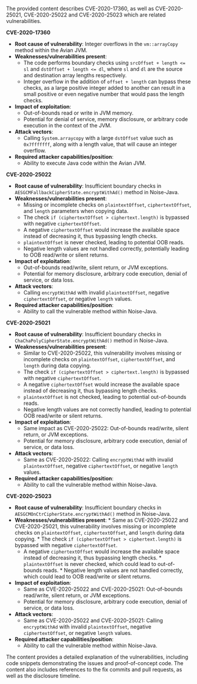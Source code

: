 The provided content describes CVE-2020-17360, as well as CVE-2020-25021, CVE-2020-25022 and CVE-2020-25023 which are related vulnerabilities.

**CVE-2020-17360**

*   **Root cause of vulnerability**: Integer overflows in the `vm::arrayCopy` method within the Avian JVM.
*   **Weaknesses/vulnerabilities present**:
    *   The code performs boundary checks using `srcOffset + length <= sl` and `dstOffset + length <= dl`, where `sl` and `dl` are the source and destination array lengths respectively.
    *   Integer overflow in the addition of `offset + length` can bypass these checks, as a large positive integer added to another can result in a small positive or even negative number that would pass the length checks.
*   **Impact of exploitation**:
    *   Out-of-bounds read or write in JVM memory.
    *   Potential for denial of service, memory disclosure, or arbitrary code execution in the context of the JVM.
*   **Attack vectors**:
    *   Calling `System.arraycopy` with a large `dstOffset` value such as `0x7fffffff`, along with a length value, that will cause an integer overflow.
*   **Required attacker capabilities/position**:
    *   Ability to execute Java code within the Avian JVM.

**CVE-2020-25022**

*   **Root cause of vulnerability**: Insufficient boundary checks in `AESGCMFallbackCipherState.encryptWithAd()` method in Noise-Java.
*   **Weaknesses/vulnerabilities present**:
    *   Missing or incomplete checks on `plaintextOffset`, `ciphertextOffset`, and `length` parameters when copying data.
    *   The check `if (ciphertextOffset > ciphertext.length)` is bypassed with negative `ciphertextOffset`.
    *   A negative `ciphertextOffset` would increase the available space instead of decreasing it, thus bypassing length checks.
    *   `plaintextOffset` is never checked, leading to potential OOB reads.
    *   Negative length values are not handled correctly, potentially leading to OOB read/write or silent returns.
*   **Impact of exploitation**:
    *   Out-of-bounds read/write, silent return, or JVM exceptions.
    *   Potential for memory disclosure, arbitrary code execution, denial of service, or data loss.
*   **Attack vectors**:
    *   Calling `encryptWithAd` with invalid `plaintextOffset`, negative `ciphertextOffset`, or negative `length` values.
*  **Required attacker capabilities/position**:
    *   Ability to call the vulnerable method within Noise-Java.

**CVE-2020-25021**

*   **Root cause of vulnerability**: Insufficient boundary checks in `ChaChaPolyCipherState.encryptWithAd()` method in Noise-Java.
*   **Weaknesses/vulnerabilities present**:
    *   Similar to CVE-2020-25022, this vulnerability involves missing or incomplete checks on `plaintextOffset`, `ciphertextOffset`, and `length` during data copying.
    *   The check `if (ciphertextOffset > ciphertext.length)` is bypassed with negative `ciphertextOffset`.
    *    A negative `ciphertextOffset` would increase the available space instead of decreasing it, thus bypassing length checks.
    *   `plaintextOffset` is not checked, leading to potential out-of-bounds reads.
    *   Negative length values are not correctly handled, leading to potential OOB read/write or silent returns.
*   **Impact of exploitation**:
    *   Same impact as CVE-2020-25022: Out-of-bounds read/write, silent return, or JVM exceptions.
    *   Potential for memory disclosure, arbitrary code execution, denial of service, or data loss.
*   **Attack vectors**:
    *   Same as CVE-2020-25022: Calling `encryptWithAd` with invalid `plaintextOffset`, negative `ciphertextOffset`, or negative `length` values.
*   **Required attacker capabilities/position**:
    *   Ability to call the vulnerable method within Noise-Java.

**CVE-2020-25023**

*   **Root cause of vulnerability**: Insufficient boundary checks in `AESGCMOnCtrCipherState.encryptWithAd()` method in Noise-Java.
*    **Weaknesses/vulnerabilities present**:
    *    Same as CVE-2020-25022 and CVE-2020-25021, this vulnerability involves missing or incomplete checks on `plaintextOffset`, `ciphertextOffset`, and `length` during data copying.
    *   The check `if (ciphertextOffset > ciphertext.length)` is bypassed with negative `ciphertextOffset`.
     *   A negative `ciphertextOffset` would increase the available space instead of decreasing it, thus bypassing length checks.
    *   `plaintextOffset` is never checked, which could lead to out-of-bounds reads.
    *   Negative length values are not handled correctly, which could lead to OOB read/write or silent returns.
*   **Impact of exploitation**:
    *  Same as CVE-2020-25022 and CVE-2020-25021: Out-of-bounds read/write, silent return, or JVM exceptions.
    *   Potential for memory disclosure, arbitrary code execution, denial of service, or data loss.
*   **Attack vectors**:
    *   Same as CVE-2020-25022 and CVE-2020-25021: Calling `encryptWithAd` with invalid `plaintextOffset`, negative `ciphertextOffset`, or negative `length` values.
*   **Required attacker capabilities/position**:
    *   Ability to call the vulnerable method within Noise-Java.

The content provides a detailed explanation of the vulnerabilities, including code snippets demonstrating the issues and proof-of-concept code. The content also includes references to the fix commits and pull requests, as well as the disclosure timeline.